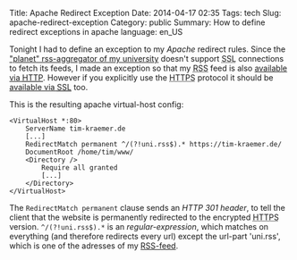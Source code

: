 Title: Apache Redirect Exception
Date: 2014-04-17 02:35
Tags: tech
Slug: apache-redirect-exception
Category: public
Summary: How to define redirect exceptions in apache
language: en_US

Tonight I had to define an exception to my <dfn title="The Apache HTTP Server">Apache</dfn> redirect rules. Since the ["planet" rss-aggregator of my university](http://planet.mafiasi.de) doesn't support <abbr title="Secure Sockets Layer">SSL</abbr> connections to fetch its feeds, I made an exception so that my <abbr title="Really Simple Syndication">RSS</abbr> feed is also [available via <abbr title="Hypertext Transfer Protocol">HTTP</abbr>](http://tim-kraemer.de/uni.rss). However if you explicitly use the <abbr title="HyperText Transfer Protocol Secure">HTTPS</abbr> protocol it should be [available via <abbr title="Secure Sockets Layer">SSL</abbr>](https://tim-kraemer.de/uni.rss) too.

This is the resulting apache virtual-host config:

```
<VirtualHost *:80>
	ServerName tim-kraemer.de
	[...]
	RedirectMatch permanent ^/(?!uni.rss$).* https://tim-kraemer.de/
	DocumentRoot /home/tim/www/
	<Directory />
		Require all granted
		[...]
	</Directory>
</VirtualHost>
```

The `RedirectMatch permanent` clause sends an <dfn title="The HTTP response status code 301 Moved Permanently is used for permanent redirection, meaning current links or records using the URL that the 301 Moved Permanently response is received for should be updated to the new URL provided in the Location field of the response.">HTTP 301 header</dfn>, to tell the client that the website is permanently redirected to the encrypted <abbr title="HyperText Transfer Protocol Secure">HTTPS</abbr> version. `^/(?!uni.rss$).*` is an <dfn title="In theoretical computer science and formal language theory, a regular expression (abbreviated regex or regexp) is a sequence of characters that forms a search pattern, mainly for use in pattern matching with strings, or string matching, i.e. &quot;find and replace&quot;-like operations. The concept arose in the 1950s, when the American mathematician Stephen Kleene formalized the description of a regular language, and came into common use with the Unix text processing utilities ed, an editor, and grep (global regular expression print), a filter.">regular-expression</dfn>, which matches on everything (and therefore redirects every url) except the url-part 'uni.rss', which is one of the adresses of my [RSS-feed](https://tim-kraemer.de/blog/feeds/all.rss).

